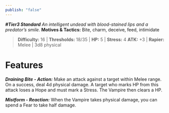 ```yaml
---
publish: "false"
---
```

***#Tier3 Standard***
*An intelligent undead with blood-stained lips and a predator’s smile.*
**Motives & Tactics:** Bite, charm, deceive, feed, intimidate

> **Difficulty:** 16 | **Thresholds:** 18/35 | **HP:** 5 | **Stress:** 4
> **ATK:** +3 | **Rapier:** Melee | 3d8 physical

# Features

***Draining Bite - Action:*** Make an attack against a target within Melee range. On a success, deal 4d physical damage. A target who marks HP from this attack loses a Hope and must mark a Stress. The Vampire then clears a HP.

***Mistform - Reaction:*** When the Vampire takes physical damage, you can spend a Fear to take half damage.
